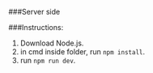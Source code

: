 ###Server side

###Instructions:

1. Download Node.js.
2. in cmd inside folder, run ```npm install```.
3. run ```npm run dev```.
